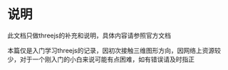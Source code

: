 # 说明

此文档只做threejs的补充和说明，具体内容请参照官方文档

本篇仅是入门学习threejs的记录，因初次接触三维图形方向，因网络上资源较少，对于一个刚入门的小白来说可能有点困难，如有错误请及时指正